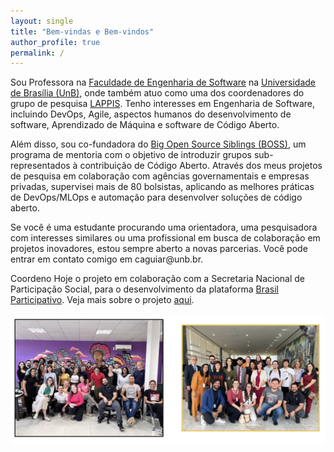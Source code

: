 ```yaml
---
layout: single
title: "Bem-vindas e Bem-vindos"
author_profile: true
permalink: /
---
```


Sou Professora na [Faculdade de Engenharia de Software](http://fga.unb.br) na [Universidade de Brasília (UnB)](http://www.unb.br/), onde também atuo como uma dos coordenadores do grupo de pesquisa [LAPPIS](https://lappis-unb.github.io/lappis.rocks/). Tenho interesses em Engenharia de Software, incluindo DevOps, Agile, aspectos humanos do desenvolvimento de software, Aprendizado de Máquina e software de Código Aberto.

Além disso, sou co-fundadora do [Big Open Source Siblings (BOSS)](https://docs.google.com/presentation/d/1bAOZ0gLjEIwOLhkRhakvaXG1_FP4fGuHYMVhEc72w7M/edit?usp=sharing), um programa de mentoria com o objetivo de introduzir grupos sub-representados à contribuição de Código Aberto. Através dos meus projetos de pesquisa em colaboração com agências governamentais e empresas privadas, supervisei mais de 80 bolsistas, aplicando as melhores práticas de DevOps/MLOps e automação para desenvolver soluções de código aberto.

Se você é uma estudante procurando uma orientadora, uma pesquisadora com interesses similares ou uma profissional em busca de colaboração em projetos inovadores, estou sempre aberto a novas parcerias. Você pode entrar em contato comigo em caguiar<span style="display:none">ignorethis</span>@unb.br.

Coordeno Hoje o projeto em colaboração com a Secretaria Nacional de Participação Social, para o desenvolvimento da plataforma [Brasil Participativo](https://brasilparticipativo.presidencia.gov.br). Veja mais sobre o projeto [aqui](https://noticias.unb.br/117-pesquisa/6549-unb-desenvolve-plataforma-que-ajuda-populacao-a-indicar-prioridades-para-o-governo-federal).

![Equipe](/images/BP.png)


